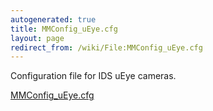 ```yaml
---
autogenerated: true
title: MMConfig_uEye.cfg
layout: page
redirect_from: /wiki/File:MMConfig_uEye.cfg
---
```


Configuration file for IDS uEye cameras.

[MMConfig_uEye.cfg](/media/files/MMConfig_uEye.cfg)
